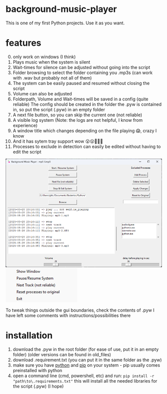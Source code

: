 # background-music-player

This is one of my first Python projects.
Use it as you want.

# features 
0. only work on windows (I think)
1. Plays music when the system is silent
2. Wait-times for silence can be adjusted without going into the script
3. Folder browsing to select the folder containing you .mp3s (can work with .wav but probably not all of them)
4. The system can be easily paused and resumed without closing the script
5. Volume can also be adjusted
6. Folderpath, Volume and Wait-times will be saved in a config (quite reliable)
       The config should be created in the folder the .pyw is contained in, so put the script (.pyw) in an empty folder
7. A next file button, so you can skip the current one (not reliable)
8. A visible log system (Note: the logs are not helpful, I know from experience)
9. A window title which changes depending on the file playing 😱, crazy I know
10. And it has sytem tray support wow 😮😮👏👏👏
11. Processes to exclude in detection can easily be edited without having to edit the script

![main menu](background-music-player-graphicial-v1.2.png)
![tray menu](background-music-player-graphicial-tray-v1.2.png)

To tweak things outside the gui boundaries, check the contents of .pyw
I have left some comments with instructions/possibilities there

# installation
1. download the .pyw in the root folder (for ease of use, put it in an empty folder) (older versions can be found in old_files)
2. download .requirement.txt (you can put it in the same folder as the .pyw)
3. make sure you have [python](https://www.python.org) and [pip](https://pypi.org/project/pip/) on your system
       - pip usually comes preinstalled with python
4. open a command line (cmd, powershell, etc) and run:
       ``pip install -r "path\to\.requirements.txt"``
   this will install all the needed libraries for the script (.pyw) (I hope)